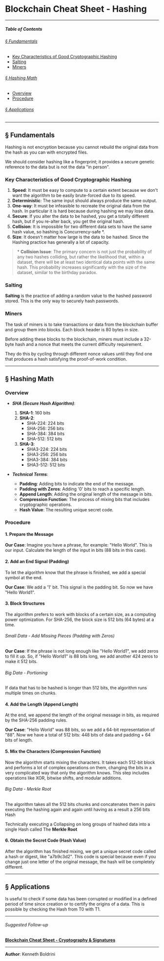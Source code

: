 # **Blockchain Cheat Sheet - Hashing**
---
##### **Table of Contents**
###### [§ Fundamentals](#-Fundamentals-1)
- [Key Characteristics of Good Cryptographic Hashing](#Key-Characteristics-of-Good-Cryptographic-Hashing)
- [Salting](#Salting)
- [Miners](#Miners)
###### [§ Hashing Math](#-Hashing-Math-1)
- [Overview](#Overview)
- [Procedure](#Procedure)
###### [§ Applications](#-Applications-1)
	  
---
## **§ Fundamentals**
	
Hashing is not encryption because you cannot rebuild the original data from the hash as you can with encrypted files. 

We should consider hashing like a fingerprint; it provides a secure genetic reference to the data but is not the data "in person".
	
### Key Characteristics of Good Cryptographic Hashing
	
1. **Speed**: It must be easy to compute to a certain extent because we don't want the algorithm to be easily brute-forced due to its speed.
2. **Deterministic**: The same input should always produce the same output.
3. **One-way**: It must be infeasible to recreate the original data from the hash. In particular it is hard because during hashing we may lose data.
4. **Secure**: If you alter the data to be hashed, you get a totally different hash, but if you re-alter back, you get the original hash.
5. **Collision**: It is impossible for two different data sets to have the same hash value, so hashing is Concurrency-safe \*.
6. **Size**: It doesn't matter how large is the data to be hashed. Since the Hashing practice has generally a lot of capacity.
	
>\* **Collision Issue**: The primary concern is not just the probability of any two hashes colliding, but rather the likelihood that, within a dataset, there will be at least two identical data points with the same hash. This probability increases significantly with the size of the dataset, similar to the birthday paradox.
	
### Salting
	
**Salting** is the practice of adding a random value to the hashed password stored. This is the only way to securely hash passwords.
	
### Miners

The task of miners is to take transactions or data from the blockchain buffer and group them into blocks. Each block header is 80 bytes in size.   

Before adding these blocks to the blockchain, miners must include a 32-byte hash and a nonce that meets the current difficulty requirement.  

They do this by cycling through different nonce values until they find one that produces a hash satisfying the proof-of-work condition.  
  
  
---
## **§ Hashing Math**
	
### Overview
	
-  ***SHA (Secure Hash Algorithm)***:
	1. **SHA-1**: 160 bits
	2. **SHA-2**:
	    - SHA-224: 224 bits
	    - SHA-256: 256 bits
	    - SHA-384: 384 bits
	    - SHA-512: 512 bits
	3. **SHA-3**:
	    - SHA3-224: 224 bits
	    - SHA3-256: 256 bits
	    - SHA3-384: 384 bits
	    - SHA3-512: 512 bits
	
-  ***Technical Terms***:
	- **Padding**: Adding bits to indicate the end of the message.
	- **Padding with Zeros**: Adding '0' bits to reach a specific length.
	- **Append Length**: Adding the original length of the message in bits.
	- **Compression Function**: The process of mixing bits that includes cryptographic operations.
	- **Hash Value**: The resulting unique secret code.
	
### Procedure
	
#### 1. Prepare the Message
	
**Our Case**: Imagine you have a phrase, for example: "Hello World". This is our input. Calculate the length of the input in bits (88 bits in this case).
	
#### 2. Add an End Signal (Padding)
	
To let the algorithm know that the phrase is finished, we add a special symbol at the end.
	
**Our Case**: We add a '1' bit. This signal is the padding bit. So now we have "Hello World1".
	
#### 3. Block Structures
	
The algorithm prefers to work with blocks of a certain size, as a computing power optimization. For SHA-256, the block size is 512 bits (64 bytes) at a time.
###### Small Data - Add Missing Pieces (Padding with Zeros)
**Our Case**: If the phrase is not long enough like "Hello World1", we add zeros to fill it up. So, if "Hello World1" is 88 bits long, we add another 424 zeros to make it 512 bits.
###### Big Data - Portioning
If data that has to be hashed is longer than 512 bits, the algorithm runs multiple times on chunks.
	
#### 4. Add the Length (Append Length)
	
At the end, we append the length of the original message in bits, as required by the SHA-256 padding rules.
	
**Our Case**: "Hello World" was 88 bits, so we add a 64-bit representation of "88". Now we have a total of 512 bits: 448 bits of data and padding + 64 bits of length.
	
#### 5. Mix the Characters (Compression Function)
	
Now the algorithm starts mixing the characters. It takes each 512-bit block and performs a lot of complex operations on them, changing the bits in a very complicated way that only the algorithm knows. This step includes operations like XOR, bitwise shifts, and modular additions.
###### Big Data - Merkle Root
The algorithm takes all the 512 bits chunks and concatenates them in pairs executing the hashing again and again until having as a result a 256 bits Hash
	
Technically executing a Collapsing on long groups of hashed data into a single Hash called The **Merkle Root**
	
#### 6. Obtain the Secret Code (Hash Value)
	
After the algorithm has finished mixing, we get a unique secret code called a hash or digest, like "a7b9c3d2". This code is special because even if you change just one letter of the original message, the hash will be completely different.
	
	
---
## **§ Applications**
	
Is useful to check if some data has been corrupted or modified in a defined period of time since creation or to certify the origins of a data. This is possible by checking the Hash from T0 with T1. 
	
---
###### Suggested Follow-up
[**Blockchain Cheat Sheet - Cryptography & Signatures**](./blockchain_signatures_cheatsheet.md)
	
---
	
**Author**: Kenneth Boldrini